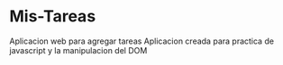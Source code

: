 # Mis-Tareas
Aplicacion web para agregar tareas
Aplicacion creada para practica de javascript y la manipulacion del DOM
